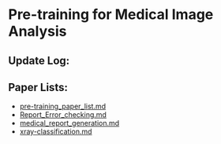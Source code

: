 # Pre-training for Medical Image Analysis 



## Update Log:  


## Paper Lists: 
* [pre-training_paper_list.md](https://github.com/Event-AHU/Medical_Image_Pretraining/blob/main/paper_list.md)
* [Report_Error_checking.md](https://github.com/Event-AHU/Medical_Image_Pretraining/blob/main/Report_Error_checking.md)
* [medical_report_generation.md](https://github.com/Event-AHU/Medical_Image_Pretraining/blob/main/medical_report_generation.md) 
* [xray-classification.md](https://github.com/Event-AHU/Medical_Image_Pretraining/blob/main/xray-classification.md) 


## 
